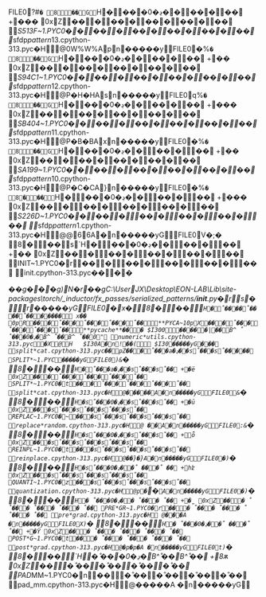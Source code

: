 FILE0  ?#`�
     8                   ��  G       `           H      �̐�� �0�ڍ��̐���̐��                    +          ���    0   x          Z     ��    �̐���̐���̐���̐��                        * S 5 1 3 F ~ 1 . P Y C       0   �          �     ��    �̐���̐���̐���̐��                         * s f d p * p a t t e r n * 1 3 . c p y t h o n - 3 1 3 . p y c       �   H                        @        0      W%      W%      Apn  �����y                                                                                                                                                                                                                                                                                                                                                                                                                                                                                                                                FILE0  �%`�
     8                   ��  G       `           H      �̐�� �0�ڍ��̐���̐��                    +           ��    0   x          Z     ��    �̐���̐���̐���̐��                        * S 9 4 C 1 ~ 1 . P Y C       0   �          �     ��    �̐���̐���̐���̐��                         * s f d p * p a t t e r n * 1 2 . c p y t h o n - 3 1 3 . p y c       �   H                        @        P      �H      �H      Asn  �����y                                                                                                                                                                                                                                                                                                                                                                                                                                                                                                                                FILE0  q%`�
     8                   ��  G       `           H      �̐�� �0�ڍ��̐���̐��                    +          ���    0   x          Z     ��    �̐���̐���̐���̐��                        * S B 4 0 4 ~ 1 . P Y C       0   �          �     ��    �̐���̐���̐���̐��                         * s f d p * p a t t e r n * 1 1 . c p y t h o n - 3 1 3 . p y c       �   H                        @        P      �B      �B      Axn  �����y                                                                                                                                                                                                                                                                                                                                                                                                                                                                                                                                FILE0  �%`�
     8                   ��  G       `           H      �̐�� �0�ڍ��̐���̐��                    +           ��    0   x          Z     ��    �̐���̐���̐���̐��                        * S A 1 9 9 ~ 1 . P Y C       0   �          �     ��    �̐���̐���̐���̐��                         * s f d p * p a t t e r n * 1 0 . c p y t h o n - 3 1 3 . p y c       �   H                        @        P      �C      �C      A}n  �����y                                                                                                                                                                                                                                                                                                                                                                                                                                                                                                                                FILE0  �%`�
     8  �                ��           `           H      �̐�� �0�ڍ��̐���̐��                    +          ���    0   x          Z     ��    �̐���̐���̐���̐��                        * S 2 2 6 D ~ 1 . P Y C       0   �          �     ��    �̐���̐���̐���̐��                        * s f d p * p a t t e r n * 1 . c p y t h o n - 3 1 3 . p y c �   H                        @        @      6      6      A�n  �����yG                                                                                                                                                                                                                                                                                                                                                                                                                                                                                                                                      FILE0  V�;�
     8  �                ��  s\       `           H      �̐�� �0�ڍ��̐���̐��                    +           ��    0   x          Z     ��    �̐���̐���̐���̐��                        * * I N I T ~ 1 . P Y C       0   �          r     ��    �̐���̐���̐���̐��                        * * i n i t * * . c p y t h o n - 3 1 3 . p y c       �   �         �      �

    �*�g    �                   �   � g )N� r   �    �gC:\User JX\Desktop\EON-LAB\Lib\site-packages\torch/\_inductor/fx_passes/serialized_patterns/**init**.py�<module>r      s   �r   �����yG                                                                                                                                                                                                                                                                                                                                                                                       FILE0  �x�     8  �                ��           `           H      �̐����̐����̐�������                              x��    0   p          R     ��    �̐���̐���̐���̐��                       * * P Y C A ~ 1       0   p          X     ��    �̐���̐���̐���̐��                       * * p y c a c h e * * �   �        �       $ I 3 0 0               �   �      ��    � |    ��    B^
̐�� �0�ڍ�B^
̐��B^
̐�� 0      "             n u m e r i c * u t i l s . c p y t h o n - 3 1 3 . p y c                                  �   X   @                   H                               $ I 3 0 A�n!�       �   (               $ I 3 0        �����yG �     ��             s p l i t * c a t . c p y t h o n - 3 1 3 . p y c     ��    p Z     ��    �̐�� �a�ڍ��s̐���s̐�� �     ��             S P L I T * ~ 1 . P Y C                     �����yG                                                       FILE0  )&`�
     8  �                ��           `           H      �̐�� �a�ڍ��s̐���s̐��                    +          �ë    0   x          Z     ��    �̐���̐���̐���̐��                        S P L I T * ~ 1 . P Y C       0   �          t     ��    �̐���̐���̐���̐��                        s p l i t * c a t . c p y t h o n - 3 1 3 . p y c     �   H                        @        �     ��     ��     A�n  �����yG                                                                                                                                                                                                                                                                                                                                                                                                                                                                                                                                              FILE0  &`�
     8  �                ��           `           H      �s̐�� �0�ڍ��s̐���s̐��                    +          �ū    0   x          Z     ��    �s̐���s̐���s̐���s̐��                        R E P L A C ~ 1 . P Y C       0   �          ~     ��    �s̐���s̐���s̐���s̐��                        r e p l a c e * r a n d o m . c p y t h o n - 3 1 3 . p y c   �   H                        @               �      �      A�n  �����yG                                                                                                                                                                                                                                                                                                                                                                                                                                                                                                                                      FILE0  :&`�
     8  �                ��           `           H      �s̐�� �0�ڍ��s̐���s̐��                    +          ȫ    0   x          Z     ��    �s̐���s̐���s̐���s̐��                        R E I N P L ~ 1 . P Y C       0   �          t     ��    �s̐���s̐���s̐���s̐��                        r e i n p l a c e . c p y t h o n - 3 1 3 . p y c     �   H                        @        �      �}      �}      A�n  �����yG                                                                                                                                                                                                                                                                                                                                                                                                                                                                                                                                              FILE0  �)`�
     8  �                ��           `           H      �s̐�� �0�ڍ��
̐���
̐��                    +          hʫ    0   x          Z     ��    �s̐���s̐���s̐���s̐��                        Q U A N T I ~ 1 . P Y C       0   �          z     ��    �s̐���s̐���s̐���s̐��                        q u a n t i z a t i o n . c p y t h o n - 3 1 3 . p y c       �   H                        @        p     �`     �`     A�n  �����yG                                                                                                                                                                                                                                                                                                                                                                                                                                                                                                                                      FILE0  �)`�
     8  �                ��           `           H      �
̐�� �0�ڍ��
̐���
̐��                    +          �̫    0   x          Z     ��    �
̐���
̐���
̐���
̐��                        P R E * G R ~ 1 . P Y C       0   �          r     ��    �
̐���
̐���
̐���
̐��                        p r e * g r a d . c p y t h o n - 3 1 3 . p y c       �   H                         @        �      �      �      A
�n  �����yG                                                                                                                                                                                                                                                                                                                                                                                                                                                                                                                                              FILE0  X)`�
     8  �                ��           `           H      �
̐�� �0�ڍ��
̐���
̐��                    +          �Ϋ    0   x          Z     ��    �
̐���
̐���
̐���
̐��                        P O S T * G ~ 1 . P Y C       0   �          t     ��    �
̐���
̐���
̐���
̐��                        p o s t * g r a d . c p y t h o n - 3 1 3 . p y c     �   H                        @        �      p�      p�      A
�n  �����yG                                                                                                                                                                                                                                                                                                                                                                                                                                                                                                                                              FILE0  t)`�
     8  �                ��           `           H      �
̐�� �0�ڍ�B^
̐��B^
̐��                    +          8ѫ    0   x          Z     ��    �
̐���
̐���
̐���
̐��                        P A D * M M ~ 1 . P Y C       0   �          n     ��    �
̐���
̐���
̐���
̐��                        p a d _ m m . c p y t h o n - 3 1 3 . p y c   �   H                        @        �      ��      ��      A �n  �����yG                                                                                                          
